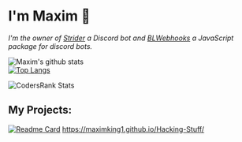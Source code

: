 # I'm Maxim 👋

*I'm the owner of <a href="https://top.gg/bot/765088908773818378">Strider</a> a Discord bot and <a href="https://www.npmjs.com/package/blwebhooks">BLWebhooks</a> a JavaScript package for discord bots.*

![Maxim's github stats](https://github-readme-stats.vercel.app/api?username=MaximKing1&count_private=true&show_icons=true&theme=react)<br>
[![Top Langs](https://github-readme-stats.vercel.app/api/top-langs/?username=MaximKing1&layout=compact&theme=react&count_private=true)](https://github.com/anuraghazra/github-readme-stats)

![CodersRank Stats](https://cr-ss-service.azurewebsites.net/api/ScreenShot?widget=summary&username=maximking1&badges=3&show-avatar=true&style=--header-bg-color:%23000;--border-radius:5px)

## My Projects:
[![Readme Card](https://github-readme-stats.vercel.app/api/pin/?username=maximking1&repo=BLWebhooks&theme=react)](https://github.com/MaximKing1/BLWebhooks)
https://maximking1.github.io/Hacking-Stuff/
